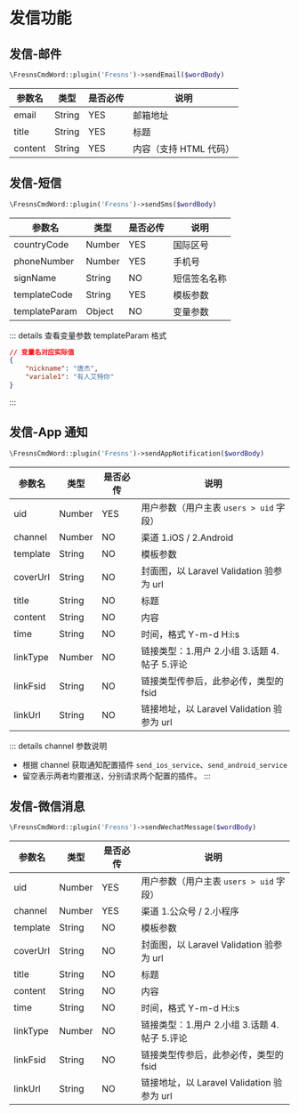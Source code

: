 # 发信功能

## 发信-邮件

```php
\FresnsCmdWord::plugin('Fresns')->sendEmail($wordBody)
```
| 参数名 | 类型 | 是否必传 | 说明 |
| --- | --- | --- | --- |
| email | String | YES | 邮箱地址 |
| title | String | YES | 标题 |
| content | String | YES | 内容（支持 HTML 代码） |

## 发信-短信

```php
\FresnsCmdWord::plugin('Fresns')->sendSms($wordBody)
```
| 参数名 | 类型 | 是否必传 | 说明 |
| --- | --- | --- | --- |
| countryCode | Number | YES | 国际区号 |
| phoneNumber | Number | YES | 手机号 |
| signName | String | NO | 短信签名名称 |
| templateCode | String | YES | 模板参数 |
| templateParam | Object | NO | 变量参数 |

::: details 查看变量参数 templateParam 格式
```json
// 变量名对应实际值
{
    "nickname": "唐杰",
    "variale1": "有人艾特你"
}
```
:::

## 发信-App 通知

```php
\FresnsCmdWord::plugin('Fresns')->sendAppNotification($wordBody)
```
| 参数名 | 类型 | 是否必传 | 说明 |
| --- | --- | --- | --- |
| uid | Number | YES | 用户参数（用户主表 `users > uid` 字段） |
| channel | Number | NO | 渠道 1.iOS / 2.Android |
| template | String | NO | 模板参数 |
| coverUrl | String | NO | 封面图，以 Laravel Validation 验参为 url |
| title | String | NO | 标题 |
| content | String | NO | 内容 |
| time | String | NO | 时间，格式 Y-m-d H:i:s |
| linkType | Number | NO | 链接类型：1.用户 2.小组 3.话题 4.帖子 5.评论 |
| linkFsid | String | NO | 链接类型传参后，此参必传，类型的 fsid |
| linkUrl | String | NO | 链接地址，以 Laravel Validation 验参为 url |

::: details channel 参数说明
- 根据 channel 获取通知配置插件 `send_ios_service`、`send_android_service`
- 留空表示两者均要推送，分别请求两个配置的插件。
:::

## 发信-微信消息

```php
\FresnsCmdWord::plugin('Fresns')->sendWechatMessage($wordBody)
```
| 参数名 | 类型 | 是否必传 | 说明 |
| --- | --- | --- | --- |
| uid | Number | YES | 用户参数（用户主表 `users > uid` 字段） |
| channel | Number | YES | 渠道 1.公众号 / 2.小程序 |
| template | String | NO | 模板参数 |
| coverUrl | String | NO | 封面图，以 Laravel Validation 验参为 url |
| title | String | NO | 标题 |
| content | String | NO | 内容 |
| time | String | NO | 时间，格式 Y-m-d H:i:s |
| linkType | Number | NO | 链接类型：1.用户 2.小组 3.话题 4.帖子 5.评论 |
| linkFsid | String | NO | 链接类型传参后，此参必传，类型的 fsid |
| linkUrl | String | NO | 链接地址，以 Laravel Validation 验参为 url |
